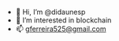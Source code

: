 - 👋 Hi, I’m @didaunesp
- 👀 I’m interested in blockchain
- 📫 gferreira525@gmail.com

<!---
didaunesp/didaunesp is a ✨ special ✨ repository because its `README.md` (this file) appears on your GitHub profile.
You can click the Preview link to take a look at your changes.
--->
